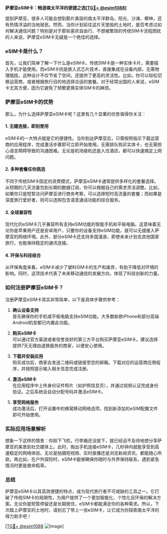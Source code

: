 **萨摩亚eSIM卡：畅游南太平洋的便捷之选[[TG💪+ @esim1088](https://t.me/s/esim1088)]**

提到萨摩亚，很多人可能会想到那片美丽的南太平洋群岛，阳光、沙滩、椰林，还有热情洋溢的当地居民。然而，当你计划前往这片天堂般的土地时，是否考虑过如何解决通信问题？特别是对于那些喜欢自由行、不想被繁琐的传统SIM卡流程困扰的人来说，萨摩亚eSIM卡无疑是一个绝佳的选择。

### eSIM卡是什么？

首先，让我们简单了解一下什么是eSIM卡。传统SIM卡是一种实体卡片，需要插入手机才能使用。而eSIM卡则是嵌入式芯片技术，直接集成在设备内部，无需物理插拔。这种设计不仅节省了空间，还提供了更高的灵活性。比如，你可以轻松切换运营商，或者根据旅行目的地选择合适的套餐。对于经常出国的人来说，eSIM卡尤其方便，因为它避免了频繁更换实体SIM卡的麻烦。

### 萨摩亚eSIM卡的优势

那么，为什么选择萨摩亚eSIM卡呢？这里有几个显著的优势值得你关注：

#### 1. **无缝连接，即刻使用**
   eSIM卡的一大特点就是它的便捷性。当你到达萨摩亚后，只需按照指示下载运营商的应用程序，完成激活步骤即可立即开始使用。无需排队购买实体卡，也无需担心语言障碍导致的沟通困难。无论是机场接机还是入住酒店，都可以快速搞定上网问题。

#### 2. **多种套餐任你挑选**
   不同于传统SIM卡固定的资费模式，萨摩亚eSIM卡通常提供多样化的套餐选择。从短期的几天流量包到长期的数据订阅，你可以根据自己的需求灵活调整。比如，如果你只是短暂访问萨摩亚进行商务考察，可以选择短时高流量的套餐；而如果是深度旅行爱好者，则可以选购包含语音通话功能的综合服务。

#### 3. **全球兼容性**
   现代化的eSIM卡几乎兼容所有支持eSIM功能的智能手机和平板电脑。这意味着无论你是苹果用户还是安卓用户，只要你的设备支持eSIM功能，就可以无缝接入萨摩亚的网络环境。此外，部分eSIM卡还支持多国漫游，即使未来计划去其他国家旅行，也能保持稳定的通讯连接。

#### 4. **环保与科技结合**
   从环保角度来看，eSIM卡减少了塑料SIM卡的生产和废弃，有助于降低对环境的影响。同时，这项技术代表了未来移动通信的发展方向，体现了科技创新的力量。

### 如何注册萨摩亚eSIM卡？

注册萨摩亚eSIM卡其实非常简单，以下是具体步骤供参考：

1. **确认设备支持**  
   首先确保你的手机或平板电脑支持eSIM功能。大多数新款iPhone和部分高端Android机型都已内置此功能。

2. **购买eSIM卡**  
   可以通过官方渠道或者信誉良好的第三方平台购买萨摩亚eSIM卡。建议选择提供7天无理由退换服务的商家，以便安心使用。

3. **下载并安装应用**  
   购买成功后，商家会发送二维码或链接至您的邮箱。下载对应的运营商应用程序，并按照提示输入相关信息完成注册。

4. **激活eSIM卡**  
   在应用程序中上传身份证件照片（如护照信息页），并通过视频认证完成身份验证。之后系统会自动分配号码并激活eSIM卡。

5. **享受网络服务**  
   成功激活后，打开设置中的蜂窝移动网络选项，找到新添加的eSIM配置文件即可开始使用。

### 实际应用场景解析

想象一下这样的情景：你刚下飞机，行李箱还没放下，就已经迫不及待地想分享萨摩亚的美景到社交媒体上。此时，掏出手机连接eSIM卡，几秒钟内就能享受到高速稳定的网络体验。无论是拍摄短视频、实时直播还是浏览新闻资讯，都能随心所欲。再比如，在户外探险时，eSIM卡能够确保你随时与外界保持联系，遇到紧急情况时更是救命稻草。

### 总结

萨摩亚eSIM卡以其高效便捷的特点，成为现代旅行者不可或缺的工具之一。它打破了传统SIM卡的局限性，为用户提供了一个更加智能化、个性化且环保的解决方案。无论你是短暂停留还是长期居住，eSIM卡都能满足你的各种需求。所以，下次踏上萨摩亚的土地时，请别忘了带上一张eSIM卡，让它成为你探索南太平洋的得力助手吧！

[[TG💪+ @esim1088](https://t.me/s/esim1088) ![Image](https://i.postimg.cc/4NQfJmqS/Snipaste-2025-05-13-00-14-12.png)]
